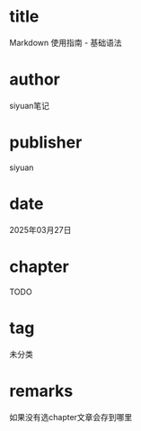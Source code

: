 # title
Markdown 使用指南 - 基础语法

# author
siyuan笔记

# publisher
siyuan

# date
2025年03月27日

# chapter
TODO

# tag
未分类

# remarks
如果没有选chapter文章会存到哪里
